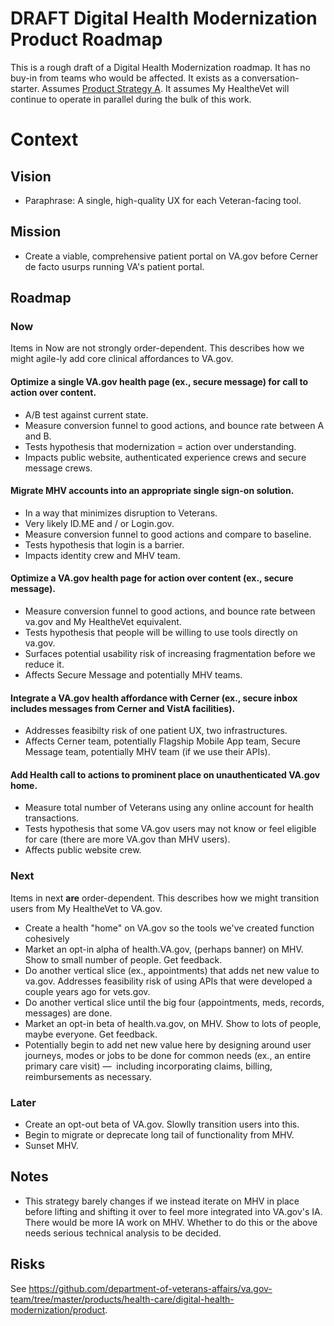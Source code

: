 # DRAFT Digital Health Modernization Product Roadmap
This is a rough draft of a Digital Health Modernization roadmap. It has no buy-in from teams who would be affected. It exists as a conversation-starter. Assumes [Product Strategy A](https://github.com/department-of-veterans-affairs/va.gov-team/blob/master/products/health-care/digital-health-modernization/product/README.md). It assumes My HealtheVet will continue to operate in parallel during the bulk of this work.

# Context

## Vision
- Paraphrase: A single, high-quality UX for each Veteran-facing tool. 

## Mission
- Create a viable, comprehensive patient portal on VA.gov before Cerner de facto usurps running VA's patient portal. 

## Roadmap
### Now
Items in Now are not strongly order-dependent. This describes how we might agile-ly add core clinical affordances to VA.gov. 

#### Optimize a single VA.gov health page (ex., secure message) for call to action over content.

- A/B test against current state. 
- Measure conversion funnel to good actions, and bounce rate between A and B. 
- Tests hypothesis that modernization = action over understanding. 
- Impacts public website, authenticated experience crews and secure message crews. 

#### Migrate MHV accounts into an appropriate single sign-on solution. 

- In a way that minimizes disruption to Veterans.
- Very likely ID.ME and / or Login.gov.
- Measure conversion funnel to good actions and compare to baseline. 
- Tests hypothesis that login is a barrier. 
- Impacts identity crew and MHV team.

#### Optimize a VA.gov health page for action over content (ex., secure message). 

- Measure conversion funnel to good actions, and bounce rate between va.gov and My HealtheVet equivalent. 
- Tests hypothesis that people will be willing to use tools directly on va.gov.
- Surfaces potential usability risk of increasing fragmentation before we reduce it. 
- Affects Secure Message and potentially MHV teams. 

#### Integrate a VA.gov health affordance with Cerner (ex., secure inbox includes messages from Cerner and VistA facilities).

- Addresses feasibilty risk of one patient UX, two infrastructures.
- Affects Cerner team, potentially Flagship Mobile App team, Secure Message team, potentially MHV team (if we use their APIs). 

#### Add Health call to actions to prominent place on unauthenticated VA.gov home. 

- Measure total number of Veterans using any online account for health transactions. 
- Tests hypothesis that some VA.gov users may not know or feel eligible for care (there are more VA.gov than MHV users). 
- Affects public website crew. 


### Next
Items in next **are** order-dependent. This describes how we might transition users from My HealtheVet to VA.gov. 

- Create a health "home" on VA.gov so the tools we've created function cohesively
- Market an opt-in alpha of health.VA.gov, (perhaps banner) on MHV. Show to small number of people. Get feedback. 
- Do another vertical slice (ex., appointments) that adds net new value to va.gov. Addresses feasibility risk of using APIs that were developed a couple years ago for vets.gov.
- Do another vertical slice until the big four (appointments, meds, records, messages) are done. 
- Market an opt-in beta of health.va.gov, on MHV. Show to lots of people, maybe everyone. Get feedback. 
- Potentially begin to add net new value here by designing around user journeys, modes or jobs to be done for common needs (ex., an entire primary care visit) — 
including incorporating claims, billing, reimbursements as necessary. 

### Later

- Create an opt-out beta of VA.gov. Slowlly transition users into this.
- Begin to migrate or deprecate long tail of functionality from MHV. 
- Sunset MHV. 

## Notes

- This strategy barely changes if we instead iterate on MHV in place before lifting and shifting it over to feel more integrated into VA.gov's IA. There would be more IA work on MHV. Whether to do this or the above needs serious technical analysis to be decided. 

## Risks
See https://github.com/department-of-veterans-affairs/va.gov-team/tree/master/products/health-care/digital-health-modernization/product.
